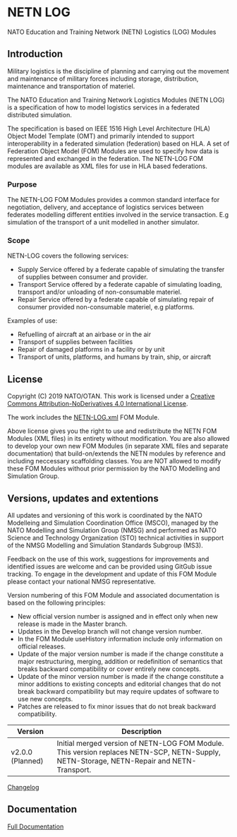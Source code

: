 # NETN LOG
NATO Education and Training Network (NETN) Logistics (LOG) Modules

## Introduction

Military logistics is the discipline of planning and carrying out the movement and maintenance of military forces including storage, distribution, maintenance and transportation of materiel.

The NATO Education and Training Network Logistics Modules (NETN LOG) is a specification of how to model logistics services in a federated distributed simulation. 

The specification is based on IEEE 1516 High Level Architecture (HLA) Object Model Template (OMT) and primarily intended to support interoperability in a federated simulation (federation) based on HLA. A set of Federation Object Model (FOM) Modules are used to specify how data is represented and exchanged in the federation. The NETN-LOG FOM modules are available as XML files for use in HLA based federations.

### Purpose

The NETN-LOG FOM Modules provides a common standard interface for negotiation, delivery, and acceptance of logistics services between federates modelling different entities involved in the service transaction. E.g simulation of the transport of a unit modelled in another simulator.

### Scope

NETN-LOG covers the following services:

* Supply Service offered by a federate capable of simulating the transfer of supplies between consumer and provider.
* Transport Service offered by a federate capable of simulating loading, transport and/or unloading of non-consumable materiel.
* Repair Service offered by a federate capable of simulating repair of consumer provided non-consumable materiel, e.g platforms.

Examples of use:

* Refuelling of aircraft at an airbase or in the air
* Transport of supplies between facilities
* Repair of damaged platforms in a facility or by unit
* Transport of units, platforms, and humans by train, ship, or aircraft   		

## License

Copyright (C) 2019 NATO/OTAN.
This work is licensed under a [Creative Commons Attribution-NoDerivatives 4.0 International License](LICENCE.md). 

The work includes the [NETN-LOG.xml](NETN-LOG.xml) FOM Module.

Above license gives you the right to use and redistribute the NETN FOM Modules (XML files) in its entirety without modification. You are also allowed to develop your own new FOM Modules (in separate XML files and separate documentation) that build-on/extends the NETN modules by reference and including neccessary scaffolding classes. You are NOT allowed to modify these FOM Modules without prior permission by the NATO Modelling and Simulation Group. 

## Versions, updates and extentions

All updates and versioning of this work is coordinated by the NATO Modelleing and Simulation Coordination Office (MSCO), managed by the NATO Modelling and Simulation Group (NMSG) and performed as NATO Science and Technology Organization (STO) technical activities in support of the NMSG Modelling and Simulation Standards Subgroup (MS3).

Feedback on the use of this work, suggestions for improvements and identified issues are welcome and can be provided using GitGub issue tracking. To engage in the development and update of this FOM Module please contact your national NMSG representative.

Version numbering of this FOM Module and associated documentation is based on the following principles:

* New official version number is assigned and in effect only when new release is made in the Master branch.
* Updates in the Develop branch will not change version number.
* In the FOM Module useHistory information include only information on official releases.
* Update of the major version number is made if the change constitute a major restructuring, merging, addition or redefinition of semantics that breaks backward compatibility or cover entirely new concepts.
* Update of the minor version number is made if the change constitute a minor additions to existing concepts and editorial changes that do not break backward compatibility but may require updates of software to use new concepts.
* Patches are released to fix minor issues that do not break backward compatibility.

|Version|Description|
|---|---|
|v2.0.0 (Planned) |Initial merged version of NETN-LOG FOM Module. This version replaces NETN-SCP, NETN-Supply, NETN-Storage, NETN-Repair and NETN-Transport. |

[Changelog](changelog.md)

## Documentation

[Full Documentation](NETN-LOG.md)


